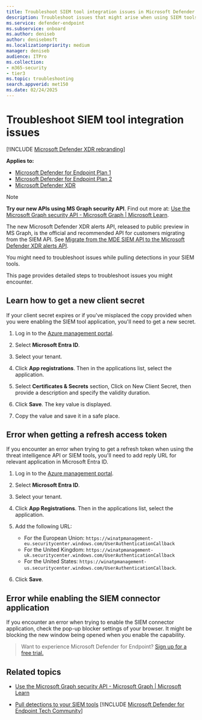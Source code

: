 ```yaml
---
title: Troubleshoot SIEM tool integration issues in Microsoft Defender for Endpoint
description: Troubleshoot issues that might arise when using SIEM tools with Microsoft Defender for Endpoint.
ms.service: defender-endpoint
ms.subservice: onboard
ms.author: deniseb
author: denisebmsft
ms.localizationpriority: medium
manager: deniseb
audience: ITPro
ms.collection: 
- m365-security
- tier3
ms.topic: troubleshooting
search.appverid: met150
ms.date: 02/24/2025
---
```


# Troubleshoot SIEM tool integration issues

[!INCLUDE [Microsoft Defender XDR rebranding](../includes/microsoft-defender.md)]


**Applies to:**
- [Microsoft Defender for Endpoint Plan 1](microsoft-defender-endpoint.md)
- [Microsoft Defender for Endpoint Plan 2](microsoft-defender-endpoint.md)
- [Microsoft Defender XDR](/defender-xdr)

> [!NOTE]
> **Try our new APIs using MS Graph security API**. Find out more at: [Use the Microsoft Graph security API - Microsoft Graph | Microsoft Learn](/graph/api/resources/security-api-overview).
> 
> The new Microsoft Defender XDR alerts API, released to public preview in MS Graph, is the official and recommended API for customers migrating from the SIEM API. See [Migrate from the MDE SIEM API to the Microsoft Defender XDR alerts API](configure-siem.md).

You might need to troubleshoot issues while pulling detections in your SIEM tools.

This page provides detailed steps to troubleshoot issues you might encounter.

## Learn how to get a new client secret

If your client secret expires or if you've misplaced the copy provided when you were enabling the SIEM tool application,  you'll need to get a new secret.

1. Log in to the [Azure management portal](https://portal.azure.com).

2. Select **Microsoft Entra ID**.

3. Select your tenant.

4. Click **App registrations**. Then in the applications list, select the application.

5. Select **Certificates & Secrets** section, Click on New Client Secret, then provide a description and specify the validity duration.

6. Click **Save**. The key value is displayed.

7. Copy the value and save it in a safe place.

## Error when getting a refresh access token

If you encounter an error when trying to get a refresh token when using the threat intelligence API or SIEM tools, you'll need to add reply URL for relevant application in Microsoft Entra ID.

1. Log in to the [Azure management portal](https://ms.portal.azure.com).

2. Select **Microsoft Entra ID**.

3. Select your tenant.

4. Click **App Registrations**. Then in the applications list, select the application.

5. Add the following URL:
   - For the European Union: `https://winatpmanagement-eu.securitycenter.windows.com/UserAuthenticationCallback`
   - For the United Kingdom: `https://winatpmanagement-uk.securitycenter.windows.com/UserAuthenticationCallback`
   - For the United States:  `https://winatpmanagement-us.securitycenter.windows.com/UserAuthenticationCallback`.

6. Click **Save**.

## Error while enabling the SIEM connector application

If you encounter an error when trying to enable the SIEM connector application, check the pop-up blocker settings of your browser. It might be blocking the new window being opened when you enable the capability.

> Want to experience Microsoft Defender for Endpoint? [Sign up for a free trial.](https://go.microsoft.com/fwlink/p/?linkid=2225630)

## Related topics

- [Use the Microsoft Graph security API - Microsoft Graph | Microsoft Learn](/graph/api/resources/security-api-overview)

- [Pull detections to your SIEM tools](configure-siem.md)
[!INCLUDE [Microsoft Defender for Endpoint Tech Community](../includes/defender-mde-techcommunity.md)]
